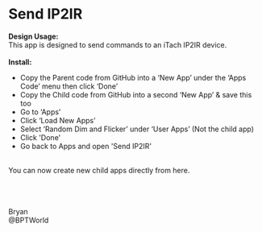 # Send IP2IR
<b>Design Usage:</b><br>
This app is designed to send commands to an iTach IP2IR device.<br><br>
<b>Install:</b><br>
* Copy the Parent code from GitHub into a ‘New App’ under the ‘Apps Code’ menu then click ‘Done’
* Copy the Child code from GitHub into a second ‘New App’ & save this too
* Go to ‘Apps’
* Click ‘Load New Apps’
* Select ‘Random Dim and Flicker’ under ‘User Apps’ (Not the child app)
* Click 'Done'
* Go back to Apps and open 'Send IP2IR'
<br>
You can now create new child apps directly from here.<br><br>

<br><br>
Bryan<br>
@BPTWorld
